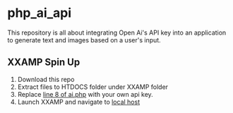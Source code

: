 # php_ai_api
 This repository is all about integrating Open Ai's API key into an application to generate text and images based on a user's input.

## XXAMP Spin Up
1. Download this repo
2. Extract files to HTDOCS folder under XXAMP folder
3. Replace [line 8 of ai.php](https://github.com/esthergiles/php_ai_api/blob/1ff0dbea458f8dfda268a128f6f1ce5acdbbb2dd/ai.php#L8) with your own api key.
4. Launch XXAMP and navigate to [local host ](http://localhost/php_ai_api/)
